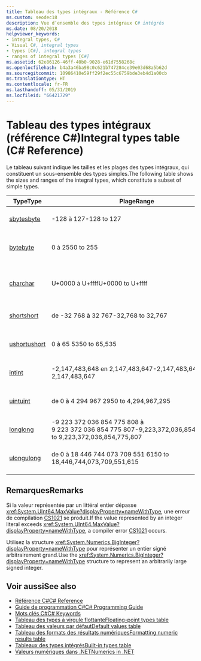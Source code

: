 ```yaml
---
title: Tableau des types intégraux - Référence C#
ms.custom: seodec18
description: Vue d’ensemble des types intégraux C# intégrés
ms.date: 08/20/2018
helpviewer_keywords:
- integral types, C#
- Visual C#, integral types
- types [C#], integral types
- ranges of integral types [C#]
ms.assetid: 62e86126-46ff-40b0-9028-e61d7558268c
ms.openlocfilehash: b4a3a46ba98c0c621b747284ce39e03d68a5b62d
ms.sourcegitcommit: 10986410e59ff29f2ec55c6759bde3eb4d1a00cb
ms.translationtype: HT
ms.contentlocale: fr-FR
ms.lasthandoff: 05/31/2019
ms.locfileid: "66421729"
---
```

# <a name="integral-types-table-c-reference"></a><span data-ttu-id="8fa7c-103">Tableau des types intégraux (référence C#)</span><span class="sxs-lookup"><span data-stu-id="8fa7c-103">Integral types table (C# Reference)</span></span>

<span data-ttu-id="8fa7c-104">Le tableau suivant indique les tailles et les plages des types intégraux, qui constituent un sous-ensemble des types simples.</span><span class="sxs-lookup"><span data-stu-id="8fa7c-104">The following table shows the sizes and ranges of the integral types, which constitute a subset of simple types.</span></span>  
  
|<span data-ttu-id="8fa7c-105">Type</span><span class="sxs-lookup"><span data-stu-id="8fa7c-105">Type</span></span>|<span data-ttu-id="8fa7c-106">Plage</span><span class="sxs-lookup"><span data-stu-id="8fa7c-106">Range</span></span>|<span data-ttu-id="8fa7c-107">Size</span><span class="sxs-lookup"><span data-stu-id="8fa7c-107">Size</span></span>|  
|----------|-----------|----------|  
|[<span data-ttu-id="8fa7c-108">sbyte</span><span class="sxs-lookup"><span data-stu-id="8fa7c-108">sbyte</span></span>](sbyte.md)|<span data-ttu-id="8fa7c-109">-128 à 127</span><span class="sxs-lookup"><span data-stu-id="8fa7c-109">-128 to 127</span></span>|<span data-ttu-id="8fa7c-110">Entier 8 bits signé</span><span class="sxs-lookup"><span data-stu-id="8fa7c-110">Signed 8-bit integer</span></span>|  
|[<span data-ttu-id="8fa7c-111">byte</span><span class="sxs-lookup"><span data-stu-id="8fa7c-111">byte</span></span>](byte.md)|<span data-ttu-id="8fa7c-112">0 à 255</span><span class="sxs-lookup"><span data-stu-id="8fa7c-112">0 to 255</span></span>|<span data-ttu-id="8fa7c-113">Entier 8 bits non signé</span><span class="sxs-lookup"><span data-stu-id="8fa7c-113">Unsigned 8-bit integer</span></span>|  
|[<span data-ttu-id="8fa7c-114">char</span><span class="sxs-lookup"><span data-stu-id="8fa7c-114">char</span></span>](char.md)|<span data-ttu-id="8fa7c-115">U+0000 à U+ffff</span><span class="sxs-lookup"><span data-stu-id="8fa7c-115">U+0000 to U+ffff</span></span>|<span data-ttu-id="8fa7c-116">Caractère Unicode 16 bits</span><span class="sxs-lookup"><span data-stu-id="8fa7c-116">Unicode 16-bit character</span></span>|  
|[<span data-ttu-id="8fa7c-117">short</span><span class="sxs-lookup"><span data-stu-id="8fa7c-117">short</span></span>](short.md)|<span data-ttu-id="8fa7c-118">de -32 768 à 32 767</span><span class="sxs-lookup"><span data-stu-id="8fa7c-118">-32,768 to 32,767</span></span>|<span data-ttu-id="8fa7c-119">Entier 16 bits signé</span><span class="sxs-lookup"><span data-stu-id="8fa7c-119">Signed 16-bit integer</span></span>|  
|[<span data-ttu-id="8fa7c-120">ushort</span><span class="sxs-lookup"><span data-stu-id="8fa7c-120">ushort</span></span>](ushort.md)|<span data-ttu-id="8fa7c-121">0 à 65 535</span><span class="sxs-lookup"><span data-stu-id="8fa7c-121">0 to 65,535</span></span>|<span data-ttu-id="8fa7c-122">Entier 16 bits non signé</span><span class="sxs-lookup"><span data-stu-id="8fa7c-122">Unsigned 16-bit integer</span></span>|  
|[<span data-ttu-id="8fa7c-123">int</span><span class="sxs-lookup"><span data-stu-id="8fa7c-123">int</span></span>](int.md)|<span data-ttu-id="8fa7c-124">-2,147,483,648 en 2,147,483,647</span><span class="sxs-lookup"><span data-stu-id="8fa7c-124">-2,147,483,648 to 2,147,483,647</span></span>|<span data-ttu-id="8fa7c-125">Entier 32 bits signé</span><span class="sxs-lookup"><span data-stu-id="8fa7c-125">Signed 32-bit integer</span></span>|  
|[<span data-ttu-id="8fa7c-126">uint</span><span class="sxs-lookup"><span data-stu-id="8fa7c-126">uint</span></span>](uint.md)|<span data-ttu-id="8fa7c-127">de 0 à 4 294 967 295</span><span class="sxs-lookup"><span data-stu-id="8fa7c-127">0 to 4,294,967,295</span></span>|<span data-ttu-id="8fa7c-128">Entier 32 bits non signé</span><span class="sxs-lookup"><span data-stu-id="8fa7c-128">Unsigned 32-bit integer</span></span>|  
|[<span data-ttu-id="8fa7c-129">long</span><span class="sxs-lookup"><span data-stu-id="8fa7c-129">long</span></span>](long.md)|<span data-ttu-id="8fa7c-130">-9 223 372 036 854 775 808 à 9 223 372 036 854 775 807</span><span class="sxs-lookup"><span data-stu-id="8fa7c-130">-9,223,372,036,854,775,808 to 9,223,372,036,854,775,807</span></span>|<span data-ttu-id="8fa7c-131">Entier 64 bits signé</span><span class="sxs-lookup"><span data-stu-id="8fa7c-131">Signed 64-bit integer</span></span>|  
|[<span data-ttu-id="8fa7c-132">ulong</span><span class="sxs-lookup"><span data-stu-id="8fa7c-132">ulong</span></span>](ulong.md)|<span data-ttu-id="8fa7c-133">de 0 à 18 446 744 073 709 551 615</span><span class="sxs-lookup"><span data-stu-id="8fa7c-133">0 to 18,446,744,073,709,551,615</span></span>|<span data-ttu-id="8fa7c-134">Entier 64 bits non signé</span><span class="sxs-lookup"><span data-stu-id="8fa7c-134">Unsigned 64-bit integer</span></span>|  

## <a name="remarks"></a><span data-ttu-id="8fa7c-135">Remarques</span><span class="sxs-lookup"><span data-stu-id="8fa7c-135">Remarks</span></span>
  
<span data-ttu-id="8fa7c-136">Si la valeur représentée par un littéral entier dépasse <xref:System.UInt64.MaxValue?displayProperty=nameWithType>, une erreur de compilation [CS1021](../../misc/cs1021.md) se produit.</span><span class="sxs-lookup"><span data-stu-id="8fa7c-136">If the value represented by an integer literal exceeds <xref:System.UInt64.MaxValue?displayProperty=nameWithType>, a compiler error [CS1021](../../misc/cs1021.md) occurs.</span></span>

<span data-ttu-id="8fa7c-137">Utilisez la structure <xref:System.Numerics.BigInteger?displayProperty=nameWithType> pour représenter un entier signé arbitrairement grand.</span><span class="sxs-lookup"><span data-stu-id="8fa7c-137">Use the <xref:System.Numerics.BigInteger?displayProperty=nameWithType> structure to represent an arbitrarily large signed integer.</span></span>
  
## <a name="see-also"></a><span data-ttu-id="8fa7c-138">Voir aussi</span><span class="sxs-lookup"><span data-stu-id="8fa7c-138">See also</span></span>

- [<span data-ttu-id="8fa7c-139">Référence C#</span><span class="sxs-lookup"><span data-stu-id="8fa7c-139">C# Reference</span></span>](../index.md)
- [<span data-ttu-id="8fa7c-140">Guide de programmation C#</span><span class="sxs-lookup"><span data-stu-id="8fa7c-140">C# Programming Guide</span></span>](../../programming-guide/index.md)
- [<span data-ttu-id="8fa7c-141">Mots clés C#</span><span class="sxs-lookup"><span data-stu-id="8fa7c-141">C# Keywords</span></span>](index.md)
- [<span data-ttu-id="8fa7c-142">Tableau des types à virgule flottante</span><span class="sxs-lookup"><span data-stu-id="8fa7c-142">Floating-point types table</span></span>](floating-point-types-table.md)
- [<span data-ttu-id="8fa7c-143">Tableau des valeurs par défaut</span><span class="sxs-lookup"><span data-stu-id="8fa7c-143">Default values table</span></span>](default-values-table.md)
- [<span data-ttu-id="8fa7c-144">Tableau des formats des résultats numériques</span><span class="sxs-lookup"><span data-stu-id="8fa7c-144">Formatting numeric results table</span></span>](formatting-numeric-results-table.md)
- [<span data-ttu-id="8fa7c-145">Tableaux des types intégrés</span><span class="sxs-lookup"><span data-stu-id="8fa7c-145">Built-in types table</span></span>](built-in-types-table.md)
- [<span data-ttu-id="8fa7c-146">Valeurs numériques dans .NET</span><span class="sxs-lookup"><span data-stu-id="8fa7c-146">Numerics in .NET</span></span>](../../../standard/numerics.md)
